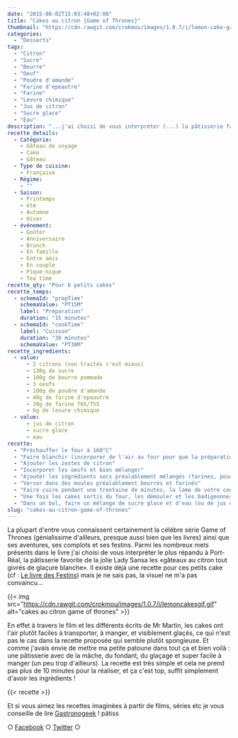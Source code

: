 ```yaml
---
date: "2015-08-02T15:03:48+02:00"
title: "Cakes au citron {Game of Thrones}"
thumbnail: "https://cdn.rawgit.com/crokmou/images/1.0.7/i/lemon-cake-game-of-thrones-crokmou-blog.jpg"
categories:
  - "Desserts"
tags:
  - "Citron"
  - "Sucre"
  - "Beurre"
  - "Oeuf"
  - "Poudre d'amande"
  - "Farine d'epeautre"
  - "Farine"
  - "Levure chimique"
  - "Jus de citron"
  - "Sucre glace"
  - "Eau"
description: "...j'ai choisi de vous interpréter (...) la pâtisserie favorite de Lady Sansa les «gâteaux au citron tout givrés de glaçure blanche»."
recette_details:
  - Catégorie:
    - Gâteau de voyage
    - Cake
    - Gâteau
  - Type de cuisine:
    - Française
  - Régime:
    - ""
  - Saison:
    - Printemps
    - été
    - Automne
    - Hiver
  - évènement:
    - Goûter
    - Anniversaire
    - Brunch
    - En famille
    - Entre amis
    - En couple
    - Pique-nique
    - Tea time
recette_qty: "Pour 6 petits cakes"
recette_temps:
  - schemaId: "prepTime"
    schemaValue: "PT15M"
    label: "Préparation"
    duration: "15 minutes"
  - schemaId: "cookTime"
    label: "Cuisson"
    duration: "30 minutes"
    schemaValue: "PT30M"
recette_ingredients:
  - value:
      - 2 citrons (non traités c'est mieux)
      - 130g de sucre
      - 100g de beurre pommade
      - 3 oeufs
      - 100g de poudre d'amande
      - 40g de farine d'epeautre
      - 30g de farine T65/T55
      - 6g de levure chimique
  - value:
      - jus de citron
      - sucre glace
      - eau
recette:
  - "Préchauffer le four à 160°C"
  - "Faire blanchir (incorporer de l'air au four pour que la préparation prenne du volume) le sucre et le beurre pommade"
  - "Ajouter les zestes de citron"
  - "Incorporer les oeufs et bien mélanger"
  - "Ajouter les ingrédients secs préalablement mélangés (farines, poudre d'amande, levure) puis mélanger pour avoir une préparation homogène"
  - "Verser dans des moules préalablement beurrés et farinés"
  - "Faire cuire pendant une trentaine de minutes, la lame de votre couteau doit ressortir sèche du cake"
  - "Une fois les cakes sortis du four, les démouler et les badigeonner de jus de citron. Laisser refroidir"
  - "Dans un bol, faire un mélange de sucre glace et d'eau (ou de jus de citron pour un goût encore plus prononcé). Le dosage se fait à l’œil cela doit faire une pâte ni trop coulante ni trop épaisse. Couler le glaçage sur les cakes, parsemer de zestes de citrons."
slug: "cakes-au-citron-game-of-thrones"
---
```


La plupart d'entre vous connaissent certainement la célèbre série Game of Thrones (génialissime d'ailleurs, presque aussi bien que les livres) ainsi que ses aventures, ses complots et ses festins. Parmi les nombreux mets présents dans le livre j'ai choisi de vous interpréter le plus répandu à Port-Réal, la pâtisserie favorite de la jolie Lady Sansa les «gâteaux au citron tout givrés de glaçure blanche». Il existe déjà une recette pour ces petits cake (cf : [Le livre des Festins](http://www.amazon.fr/Games-thrones-festins-recettes-officiel/dp/2364802679)) mais je ne sais pas, la visuel ne m'a pas convaincu...

{{< img src="https://cdn.rawgit.com/crokmou/images/1.0.7/i/lemoncakesgif.gif" alt="cakes au citron game of thrones" >}}

En effet à travers le film et les différents écrits de Mr Martin, les cakes ont l'air plutôt faciles à transporter, à manger, et visiblement glaçés, ce qui n'est pas le cas dans la recette proposée qui semble plutôt spongieuse. Et comme j'avais envie de mettre ma petite patoune dans tout ça et bien voilà : une pâtisserie avec de la mâche, du fondant, du glaçage et super facile à manger (un peu trop d'ailleurs). La recette est très simple et cela ne prend pas plus de 10 minutes pour la réaliser, et ça c'est top, suffit simplement d'avoir les ingrédients !

{{< recette >}}

Et si vous aimez les recettes imaginées à partir de films, séries etc je vous conseille de lire [Gastronogeek](https://crokmou.com/2015/01/gastronogeek-le-livre-parfait-pour-moi) ! pâtiss

○ [Facebook](https://www.facebook.com/crokmou.blog) ○ [Twitter](https://twitter.com/Crokmou) ○
